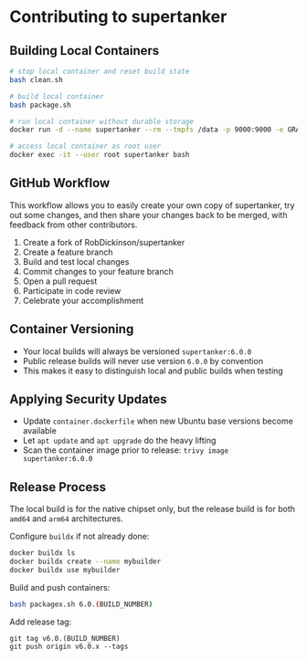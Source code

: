 # Contributing to supertanker

## Building Local Containers

```bash
# stop local container and reset build state
bash clean.sh

# build local container
bash package.sh

# run local container without durable storage
docker run -d --name supertanker --rm --tmpfs /data -p 9000:9000 -e GRAYLOG_HTTP_EXTERNAL_URI="http://localhost:9000/" -e GRAYLOG_PASSWORD_SECRET="somepasswordpepper" -e GRAYLOG_ROOT_PASSWORD_SHA2="8c6976e5b5410415bde908bd4dee15dfb167a9c873fc4bb8a81f6f2ab448a918" supertanker:6.0.0

# access local container as root user
docker exec -it --user root supertanker bash
```

## GitHub Workflow

This workflow allows you to easily create your own copy of supertanker, try out some changes, and then share your changes back to be merged, with feedback from other contributors.

1. Create a fork of RobDickinson/supertanker
2. Create a feature branch
3. Build and test local changes
4. Commit changes to your feature branch
5. Open a pull request
6. Participate in code review
7. Celebrate your accomplishment

## Container Versioning

* Your local builds will always be versioned `supertanker:6.0.0`
* Public release builds will never use version `6.0.0` by convention
* This makes it easy to distinguish local and public builds when testing

## Applying Security Updates

* Update `container.dockerfile` when new Ubuntu base versions become available
* Let `apt update` and `apt upgrade` do the heavy lifting
* Scan the container image prior to release: `trivy image supertanker:6.0.0`

## Release Process

The local build is for the native chipset only, but the release build is for both `amd64` and `arm64` architectures.

Configure `buildx` if not already done:

```bash
docker buildx ls
docker buildx create --name mybuilder
docker buildx use mybuilder
```

Build and push containers:

```bash
bash packagex.sh 6.0.(BUILD_NUMBER)
```

Add release tag:

```
git tag v6.0.(BUILD_NUMBER)
git push origin v6.0.x --tags
```

